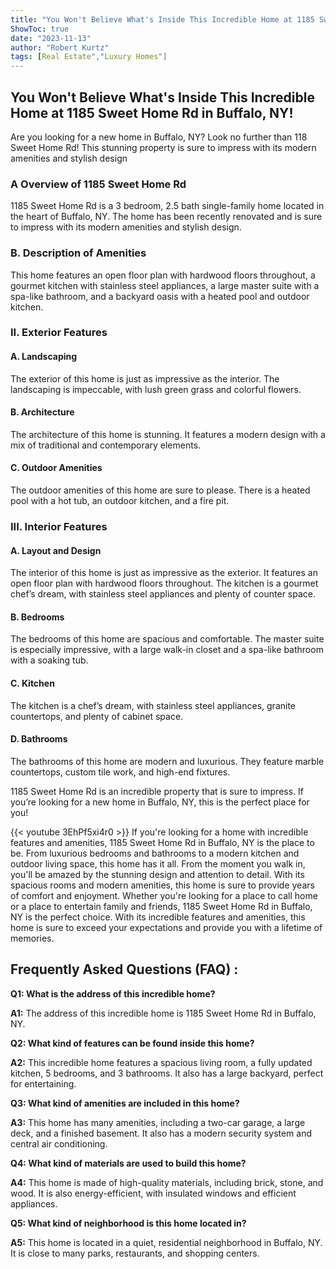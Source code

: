 ```yaml
---
title: "You Won't Believe What's Inside This Incredible Home at 1185 Sweet Home Rd in Buffalo, NY!"
ShowToc: true 
date: "2023-11-13"
author: "Robert Kurtz" 
tags: [Real Estate","Luxury Homes"]
---
```

## You Won't Believe What's Inside This Incredible Home at 1185 Sweet Home Rd in Buffalo, NY!

Are you looking for a new home in Buffalo, NY? Look no further than 118 Sweet Home Rd! This stunning property is sure to impress with its modern amenities and stylish design

### A Overview of 1185 Sweet Home Rd 

1185 Sweet Home Rd is a 3 bedroom, 2.5 bath single-family home located in the heart of Buffalo, NY. The home has been recently renovated and is sure to impress with its modern amenities and stylish design.

### B. Description of Amenities

This home features an open floor plan with hardwood floors throughout, a gourmet kitchen with stainless steel appliances, a large master suite with a spa-like bathroom, and a backyard oasis with a heated pool and outdoor kitchen.

### II. Exterior Features

#### A. Landscaping

The exterior of this home is just as impressive as the interior. The landscaping is impeccable, with lush green grass and colorful flowers.

#### B. Architecture

The architecture of this home is stunning. It features a modern design with a mix of traditional and contemporary elements.

#### C. Outdoor Amenities

The outdoor amenities of this home are sure to please. There is a heated pool with a hot tub, an outdoor kitchen, and a fire pit.

### III. Interior Features

#### A. Layout and Design

The interior of this home is just as impressive as the exterior. It features an open floor plan with hardwood floors throughout. The kitchen is a gourmet chef’s dream, with stainless steel appliances and plenty of counter space.

#### B. Bedrooms

The bedrooms of this home are spacious and comfortable. The master suite is especially impressive, with a large walk-in closet and a spa-like bathroom with a soaking tub.

#### C. Kitchen

The kitchen is a chef’s dream, with stainless steel appliances, granite countertops, and plenty of cabinet space.

#### D. Bathrooms

The bathrooms of this home are modern and luxurious. They feature marble countertops, custom tile work, and high-end fixtures.

1185 Sweet Home Rd is an incredible property that is sure to impress. If you’re looking for a new home in Buffalo, NY, this is the perfect place for you!

{{< youtube 3EhPf5xi4r0 >}} 
If you're looking for a home with incredible features and amenities, 1185 Sweet Home Rd in Buffalo, NY is the place to be. From luxurious bedrooms and bathrooms to a modern kitchen and outdoor living space, this home has it all. From the moment you walk in, you'll be amazed by the stunning design and attention to detail. With its spacious rooms and modern amenities, this home is sure to provide years of comfort and enjoyment. Whether you're looking for a place to call home or a place to entertain family and friends, 1185 Sweet Home Rd in Buffalo, NY is the perfect choice. With its incredible features and amenities, this home is sure to exceed your expectations and provide you with a lifetime of memories.

## Frequently Asked Questions (FAQ) :
**Q1: What is the address of this incredible home?**

**A1:** The address of this incredible home is 1185 Sweet Home Rd in Buffalo, NY.

**Q2: What kind of features can be found inside this home?**

**A2:** This incredible home features a spacious living room, a fully updated kitchen, 5 bedrooms, and 3 bathrooms. It also has a large backyard, perfect for entertaining.

**Q3: What kind of amenities are included in this home?**

**A3:** This home has many amenities, including a two-car garage, a large deck, and a finished basement. It also has a modern security system and central air conditioning.

**Q4: What kind of materials are used to build this home?**

**A4:** This home is made of high-quality materials, including brick, stone, and wood. It is also energy-efficient, with insulated windows and efficient appliances.

**Q5: What kind of neighborhood is this home located in?**

**A5:** This home is located in a quiet, residential neighborhood in Buffalo, NY. It is close to many parks, restaurants, and shopping centers.



